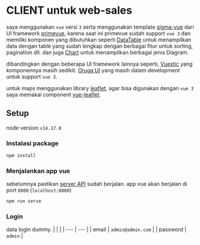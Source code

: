# CLIENT untuk web-sales
saya menggunakan `vue` versi `3` serta menggunakan template [sigma-vue](https://github.com/primefaces/sigma-vue) dari UI framework [primevue](https://www.primefaces.org/primevue/), karena saat ini primevue sudah support `vue 3` dan memiliki komponen yang dibutuhkan seperti [DataTable](https://www.primefaces.org/primevue/showcase/#/datatable) untuk menampilkan data dengan table yang sudah lengkap dengan berbagai fitur untuk sorting, pagination dll. dan juga [Chart](https://www.primefaces.org/primevue/showcase/#/chart) untuk menampilkan berbagai jenis Diagram.

dibandingkan dengan beberapa UI framework lainnya seperti, [Vuestic](https://vuestic.dev/en/ui-elements/avatar) yang komponennya masih sedikit. [Oruga UI](https://oruga.io/documentation/) yang masih dalam development untuk support `vue 3`.

untuk maps menggunakan library [leaflet](https://leafletjs.com/), agar bisa digunakan dengan `vue 3` saya memakai component [vue-leaflet](https://github.com/vue-leaflet/vue-leaflet).

## Setup
node version `v14.17.0`

### Instalasi package
```bash
npm install
```

### Menjalankan app vue
sebelumnya pastikan [server API](https://github.com/Khusyasy/web-sales-api) sudah berjalan.
app vue akan berjalan di port `8080` (`localhost:8080`)
```bash
npm run serve
```

### Login
data login dummy.
|     |     |
| --- | --- |
| email | `admin@admin.com` |
| password | `admin` |

